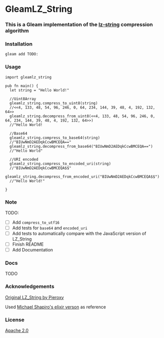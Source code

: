 # GleamLZ_String
### This is a Gleam implementation of the [lz-string](https://github.com/pieroxy/lz-string) compression algorithm

### Installation
```sh
gleam add TODO:
```
### Usage
```gleam
import gleamlz_string
 
pub fn main() {
  let string = "Hello World!"

  //Uint8Array
  gleamlz_string.compress_to_uint8(string)
  //<<4, 133, 48, 54, 96, 246, 0, 64, 234, 144, 39, 48, 4, 192, 132, 64>>
  gleamlz_string.decompress_from_uint8(<<4, 133, 48, 54, 96, 246, 0, 64, 234, 144, 39, 48, 4, 192, 132, 64>>)
  //"Hello World!
	
  //Base64
  gleamlz_string.compress_to_base64(string)
  //"BIUwNmD2AEDqkCcwBMCEQA=="
  gleamlz_string.decompress_from_base64("BIUwNmD2AEDqkCcwBMCEQA==")
  //"Hello World"
	
  //URI encoded
  gleamlz_string.compress_to_encoded_uri(string)
  //"BIUwNmD2AEDqkCcwBMCEQA$$"
  gleamlz_string.decompress_from_encoded_uri("BIUwNmD2AEDqkCcwBMCEQA$$")
  //"Hello World!"
    
}
```

### Note

TODO:

 - [ ] Add `compress_to_utf16`
 - [ ] Add tests for `base64` and `encoded_uri`
 - [ ] Add tests to automatically compare with the JavaScript version of LZ_String
 - [ ] Finish README
 - [ ] Add Documentation

### Docs
TODO

### Acknowledgements
[Original LZ_String by Pieroxy](https://github.com/pieroxy/lz-string)

Used [Michael Shapiro's elixir verson](https://github.com/koudelka/elixir-lz-string/tree/master) as reference 

### License
[Apache 2.0](./LICENSE)
